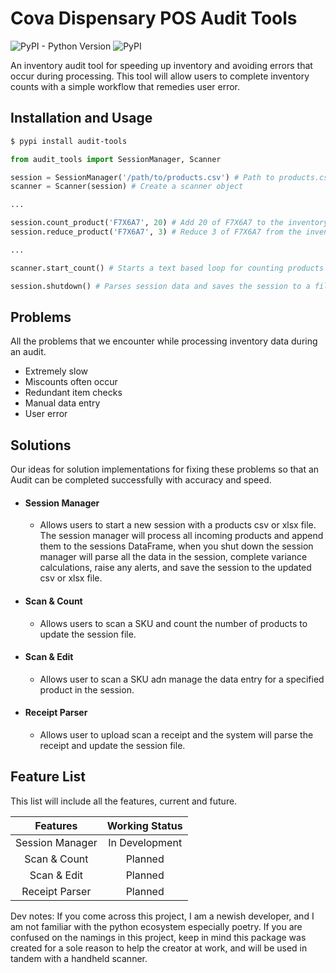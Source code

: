 # Cova Dispensary POS Audit Tools
![PyPI - Python Version](https://img.shields.io/pypi/pyversions/audit-tools?style=for-the-badge)
![PyPI](https://img.shields.io/pypi/v/audit-tools?style=for-the-badge)

An inventory audit tool for speeding up inventory and avoiding errors that occur during processing. This tool will allow
users to complete inventory counts with a simple workflow that remedies user error.


Installation and Usage
-----
```bash
$ pypi install audit-tools
```

```python
from audit_tools import SessionManager, Scanner

session = SessionManager('/path/to/products.csv') # Path to products.csv
scanner = Scanner(session) # Create a scanner object

...

session.count_product('F7X6A7', 20) # Add 20 of F7X6A7 to the inventory
session.reduce_product('F7X6A7', 3) # Reduce 3 of F7X6A7 from the inventory

...

scanner.start_count() # Starts a text based loop for counting products

session.shutdown() # Parses session data and saves the session to a file
```


Problems
--------
All the problems that we encounter while processing inventory data during an audit.

* Extremely slow
* Miscounts often occur
* Redundant item checks
* Manual data entry
* User error

Solutions
---------
Our ideas for solution implementations for fixing these problems so that an Audit can be completed successfully with
accuracy and speed.

- #### Session Manager
    - Allows users to start a new session with a products csv or xlsx file. The session manager will process all incoming
    products and append them to the sessions DataFrame, when you shut down the session manager will parse all the data in the session, complete variance calculations, raise any alerts, and save the session to the updated csv
    or xlsx file.


- #### Scan & Count
    - Allows users to scan a SKU and count the number of products to update the session file.


- #### Scan & Edit
    - Allows user to scan a SKU adn manage the data entry for a specified product in the session.


- #### Receipt Parser
    - Allows user to upload scan a receipt and the system will parse the receipt and update the session file.

Feature List
------------
This list will include all the features, current and future.

|    Features     | Working Status |
|:---------------:|:--------------:|
| Session Manager | In Development |
|  Scan & Count   |    Planned     |
|   Scan & Edit   |    Planned     |
| Receipt Parser  |    Planned     |



Dev notes:
If you come across this project, I am a newish developer, and I am not familiar with the 
python ecosystem especially poetry. If you are confused on the namings in this project, keep in mind
this package was created for a sole reason to help the creator at work, and will be used in tandem with
a handheld scanner.
